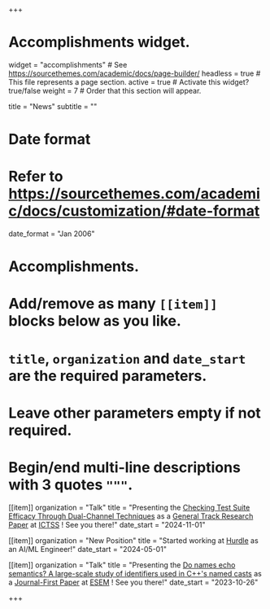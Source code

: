 +++
# Accomplishments widget.
widget = "accomplishments"  # See https://sourcethemes.com/academic/docs/page-builder/
headless = true  # This file represents a page section.
active = true  # Activate this widget? true/false
weight = 7  # Order that this section will appear.

title = "News"
subtitle = ""

# Date format
#   Refer to https://sourcethemes.com/academic/docs/customization/#date-format
date_format = "Jan 2006"

# Accomplishments.
#   Add/remove as many `[[item]]` blocks below as you like.
#   `title`, `organization` and `date_start` are the required parameters.
#   Leave other parameters empty if not required.
#   Begin/end multi-line descriptions with 3 quotes `"""`.

[[item]]
  organization = "Talk"
  title = "Presenting the [Checking Test Suite Efficacy Through Dual-Channel Techniques](https://petrescu.co.uk/files/FindIT.pdf) as a [General Track Research Paper](https://conf.researchr.org/details/ictss-2024/ictss-2024-papers/15/Constantin-Cezar-Petrescu-Sam-Smith-Alexis-Butler-and-Santanu-Kumar-Dash-Checking-) at [ICTSS](https://conf.researchr.org/home/ictss-2024) ! See you there!"
  date_start = "2024-11-01"

[[item]]
  organization = "New Position"
  title = "Started working at [Hurdle](https://hurdle.bio/) as an AI/ML Engineer!"
  date_start = "2024-05-01"

[[item]]
  organization = "Talk"
  title = "Presenting the [Do names echo semantics? A large-scale study of identifiers used in C++'s named casts](https://doi.org/10.1016/j.jss.2023.111693) as a [Journal-First Paper](https://conf.researchr.org/details/esem-2023/esem-2023-journal-first/13/Do-names-echo-semantics-A-large-scale-study-of-identifiers-used-in-C-s-named-casts) at [ESEM](https://conf.researchr.org/home/esem-2023) ! See you there!"
  date_start = "2023-10-26"


+++
